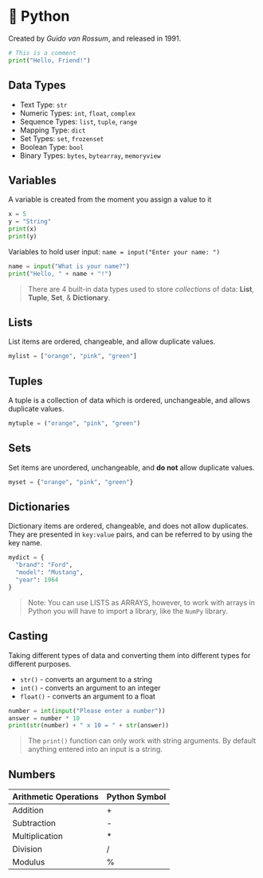 # 🐍 Python

Created by _Guido van Rossum_, and released in 1991.

```py
# This is a comment
print("Hello, Friend!")
```

## Data Types
+ Text Type:	`str`
+ Numeric Types:	`int`, `float`, `complex`
+ Sequence Types:	`list`, `tuple`, `range`
+ Mapping Type:	`dict`
+ Set Types:	`set`, `frozenset`
+ Boolean Type:	`bool`
+ Binary Types:	`bytes`, `bytearray`, `memoryview`

## Variables
A variable is created from the moment you assign a value to it

```py
x = 5
y = "String"
print(x)
print(y)
```

Variables to hold user input: `name = input("Enter your name: ")`

```py
name = input("What is your name?")
print("Hello, " + name + "!")
```

> There are 4 built-in data types used to store _collections_ of data: **List**, **Tuple**, **Set**, & **Dictionary**.

## Lists
List items are ordered, changeable, and allow duplicate values.

```py
mylist = ["orange", "pink", "green"]
```

## Tuples
A tuple is a collection of data which is ordered, unchangeable, and allows duplicate values.

```py
mytuple = ("orange", "pink", "green")
```

## Sets
Set items are unordered, unchangeable, and **do not** allow duplicate values.

```py
myset = {"orange", "pink", "green"}
```

## Dictionaries
Dictionary items are ordered, changeable, and does not allow duplicates. They are presented in `key:value` pairs, and can be referred to by using the key name.

```py
mydict = {
  "brand": "Ford",
  "model": "Mustang",
  "year": 1964
}
```

> Note: You can use LISTS as ARRAYS, however, to work with arrays in Python you will have to import a library, like the `NumPy` library.

## Casting
Taking different types of data and converting them into different types for different purposes.
+ `str()` - converts an argument to a string
+ `int()` - converts an argument to an integer
+ `float()` - converts an argument to a float

```py
number = int(input("Please enter a number"))
answer = number * 10
print(str(number) + " x 10 = " + str(answer))
```
> The `print()` function can only work with string arguments. By default anything entered into an input is a string.

## Numbers

| Arithmetic Operations | Python Symbol |
|-----------------------|---------------|
| Addition              | +             |
| Subtraction           | -             |
| Multiplication        | *             |
| Division              | /             |
| Modulus               | %             |
